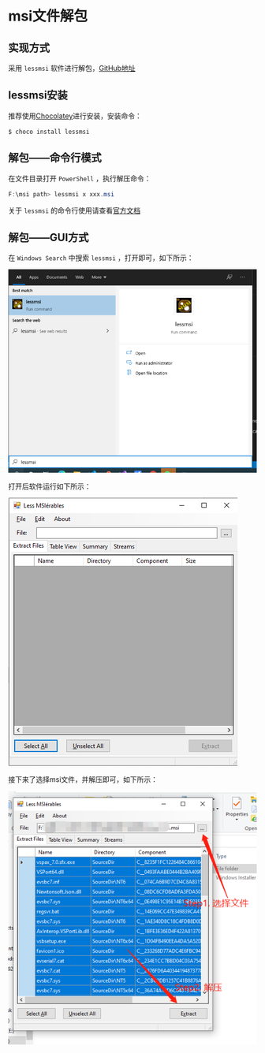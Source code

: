 # msi文件解包

## 实现方式

采用 `lessmsi` 软件进行解包，[GitHub地址](https://github.com/activescott/lessmsi)

## lessmsi安装

推荐使用[Chocolatey](../系统配置/Chocolatey/README.md)进行安装，安装命令：

```shell
$ choco install lessmsi
```

## 解包——命令行模式

在文件目录打开 `PowerShell` ，执行解压命令：

```PowerShell
F:\msi path> lessmsi x xxx.msi
```

关于 `lessmsi` 的命令行使用请查看[官方文档](https://github.com/activescott/lessmsi/wiki/Command-Line)

## 解包——GUI方式

在 `Windows Search` 中搜索 `lessmsi` ，打开即可，如下所示：

![lessmsi软件入口](assets/images/lessmsi软件入口.png)

打开后软件运行如下所示：

![lessmsi软件截图](assets/images/lessmsi软件截图.png)

接下来了选择msi文件，并解压即可，如下所示：

![lessmsi解压msi文件](assets/images/lessmsi解压msi文件.png)
